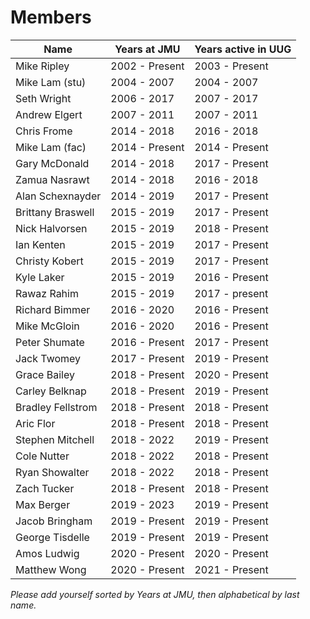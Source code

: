 # Members

| Name              | Years at JMU   | Years active in UUG  |
| ----------------- | -------------- | -------------------- |
| Mike Ripley       | 2002 - Present | 2003 - Present       |
| Mike Lam (stu)    | 2004 - 2007    | 2004 - 2007          |
| Seth Wright       | 2006 - 2017    | 2007 - 2017          |
| Andrew Elgert     | 2007 - 2011    | 2007 - 2011          |
| Chris Frome       | 2014 - 2018    | 2016 - 2018          |
| Mike Lam (fac)    | 2014 - Present | 2014 - Present       |
| Gary McDonald     | 2014 - 2018    | 2017 - Present       |
| Zamua Nasrawt     | 2014 - 2018    | 2016 - 2018          |
| Alan Schexnayder  | 2014 - 2019    | 2017 - Present       |
| Brittany Braswell | 2015 - 2019    | 2017 - Present       |
| Nick Halvorsen    | 2015 - 2019    | 2018 - Present       |
| Ian Kenten        | 2015 - 2019    | 2017 - Present       |
| Christy Kobert    | 2015 - 2019    | 2017 - Present       |
| Kyle Laker        | 2015 - 2019    | 2016 - Present       |
| Rawaz Rahim       | 2015 - 2019    | 2017 - present       |
| Richard Bimmer    | 2016 - 2020    | 2016 - Present       |
| Mike McGloin      | 2016 - 2020    | 2016 - Present       |
| Peter Shumate     | 2016 - Present | 2017 - Present       |
| Jack Twomey       | 2017 - Present | 2019 - Present       |
| Grace Bailey      | 2018 - Present | 2020 - Present       |
| Carley Belknap    | 2018 - Present | 2019 - Present       |
| Bradley Fellstrom | 2018 - Present | 2018 - Present       |
| Aric Flor         | 2018 - Present | 2018 - Present       |
| Stephen Mitchell  | 2018 - 2022    | 2019 - Present       |
| Cole Nutter       | 2018 - 2022    | 2018 - Present       |
| Ryan Showalter    | 2018 - 2022    | 2018 - Present       |
| Zach Tucker       | 2018 - Present | 2018 - Present       |
| Max Berger        | 2019 - 2023    | 2019 - Present       |
| Jacob Bringham    | 2019 - Present | 2019 - Present       |
| George Tisdelle   | 2019 - Present | 2019 - Present       |
| Amos Ludwig       | 2020 - Present | 2020 - Present       |
| Matthew Wong	    | 2020 - Present | 2021 - Present	    |
*Please add yourself sorted by Years at JMU, then alphabetical by last name.*
